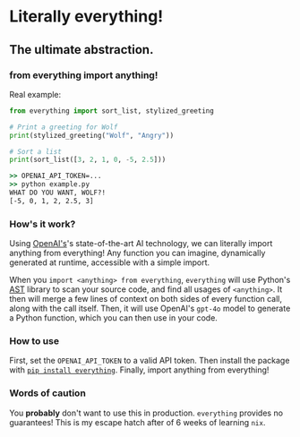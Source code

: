 # Literally everything!
## The ultimate abstraction.

### from everything import anything!

Real example:
```py
from everything import sort_list, stylized_greeting

# Print a greeting for Wolf
print(stylized_greeting("Wolf", "Angry"))

# Sort a list
print(sort_list([3, 2, 1, 0, -5, 2.5]))
```

```cmd
>> OPENAI_API_TOKEN=...
>> python example.py
WHAT DO YOU WANT, WOLF?!
[-5, 0, 1, 2, 2.5, 3]
```

### How's it work?

Using [OpenAI's](https://openai.com)'s state-of-the-art AI technology, we can literally import anything from everything! Any function you can imagine, dynamically generated at runtime, accessible with a simple import. 

When you `import <anything> from everything`, `everything` will use Python's [AST](https://docs.python.org/3/library/ast.html) library to scan your source code, and find all usages of `<anything>`. It then will merge a few lines of context on both sides of every function call, along with the call itself. Then, it will use OpenAI's `gpt-4o` model to generate a Python function, which you can then use in your code.

### How to use

First, set the `OPENAI_API_TOKEN` to a valid API token. Then install the package with [`pip install everything`](https://pypi.org/project/everything/). Finally, import anything from everything!

### Words of caution

You **probably** don't want to use this in production. `everything` provides no guarantees! This is my escape hatch after of 6 weeks of learning `nix`.

